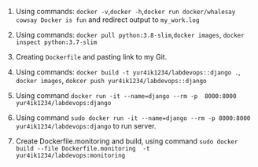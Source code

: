 1. Using commands: 
`docker -v`,`docker -h`,`docker run docker/whalesay cowsay Docker is fun`
and redirect output to `my_work.log`

2. Using commands: `docker pull python:3.8-slim`,`docker images`,
`docker inspect python:3.7-slim`

3. Creating `Dockerfile` and pasting link to my Git.

4. Using commands: `docker build -t yur4ik1234/labdevops::django .`,
`docker images`, `dokcer push yur4ik1234/labdevops::django`

5. Using command `docker run -it --name=django --rm -p 
8000:8000 yur4ik1234/labdevops:django` 

6. Using command `sudo docker run -it --name=django --rm -p 8000:8000 yur4ik1234/labdevops:django`
 to run server.

7. Create Dockerfile.monitoring and build, using command
`sudo docker build --file Dockerfile.monitoring 
-t yur4ik1234/labdevops:monitoring`
